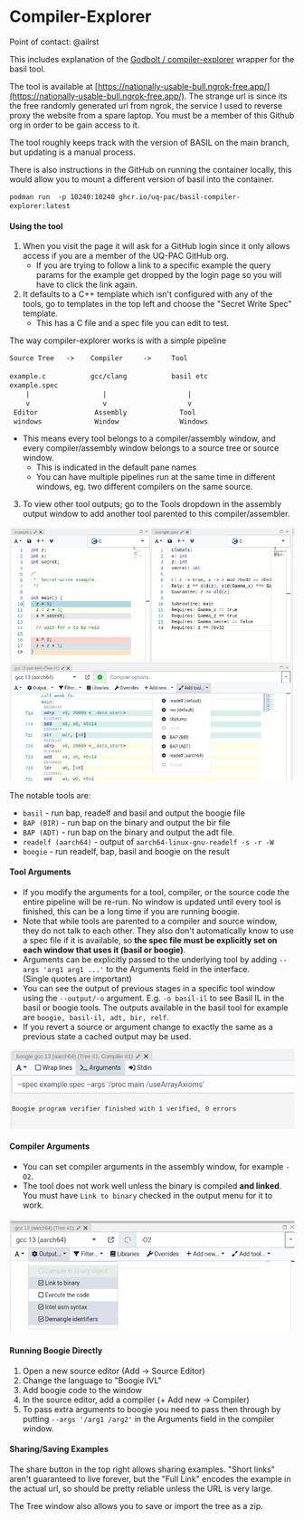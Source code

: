 # Compiler-Explorer

Point of contact: @ailrst

This includes explanation of the [Godbolt / compiler-explorer](compiler-explorer.com) wrapper for the basil tool.

The tool is available at [https://nationally-usable-bull.ngrok-free.app/](https://nationally-usable-bull.ngrok-free.app/). The strange url is since its 
the free randomly generated url from ngrok, the service I used to reverse proxy the website from a spare laptop. 
You must be a member of this Github org in order to be gain access to it.

The tool roughly keeps track with the version of BASIL on the main branch, but updating is a manual process.

There is also instructions in the GitHub on running the container locally, this would allow you to mount a different 
version of basil into the container. 

```
podman run  -p 10240:10240 ghcr.io/uq-pac/basil-compiler-explorer:latest
```

#### Using the tool

1. When you visit the page it will ask for a GitHub login since it only allows access if you are a member of the UQ-PAC GitHub org. 
    - If you are trying to follow a link to a specific example the query params for the example get dropped by the login page so you will have to click the link again. 
2. It defaults to a C++ template which isn't configured with any of the tools, go to templates in the top left and choose the "Secret Write Spec" template. 
    - This has a C file and a spec file you can edit to test. 

The way compiler-explorer works is with a simple pipeline 

    Source Tree   ->    Compiler     ->     Tool

    example.c           gcc/clang           basil etc
    example.spec          
        |                  |                    |
        v                  v                    v
     Editor              Assembly             Tool 
     windows             Window               Windows


- This means every tool belongs to a compiler/assembly window, 
and every compiler/assembly window belongs to a source tree or source 
window. 
    - This is indicated in the default pane names
    - You can have multiple pipelines run at the same time in different windows, 
      eg. two different compilers on the same source.


3. To view other tool outputs; go to the Tools dropdown in the assembly output window to add another tool 
  parented to this compiler/assembler. 

![](img/godboltexample.png)

The notable tools are:

- `basil` - run bap, readelf and basil and output the boogie file 
- `BAP (BIR)` - run bap on the binary and output the bir file
- `BAP (ADT)` - run bap on the binary and output the adt file. 
- `readelf (aarch64)`  - output of `aarch64-linux-gnu-readelf -s -r -W`
- `boogie` - run readelf, bap, basil and boogie on the result

#### Tool Arguments

- If you modify the arguments for a tool, compiler, or the source code the entire pipeline will be re-run. No window is updated until every tool is finished, 
  this can be a long time if you are running boogie. 
- Note that while tools are parented to a compiler and source window, they do not talk to each other. 
  They also don't automatically know to use a spec file if it is available, so **the spec file must be 
  explicitly set on each window that uses it (basil or boogie)**. 
- Arguments can be explicitly passed to the underlying tool by adding `--args 'arg1 arg1 ...'` to the Arguments field in the interface.  
    (Single quotes are important)
- You can see the output of previous stages in a specific tool window using the `--output/-o` argument. E.g. `-o basil-il` to see Basil IL
    in the basil or boogie tools. The outputs available in the basil tool for example are `boogie, basil-il, adt, bir, relf`. 
- If you revert a source or argument change to exactly the same as a previous state a cached output may be used. 

![](img/args.png)

#### Compiler Arguments

- You can set compiler arguments in the assembly window, for example `-O2`.  
- The tool does not work well unless the binary is compiled **and linked**. 
  You must have `Link to binary` checked in the output menu for it to work. 

![](img/compileropts.png)


#### Running Boogie Directly

1. Open a new source editor (Add → Source Editor)
2. Change the language to "Boogie IVL"
3. Add boogie code to the window
4. In the source editor, add a compiler (+ Add new → Compiler) 
5. To pass extra arguments to boogie you need to pass then through by putting `--args '/arg1 /arg2'` in the Arguments
   field in the compiler window. 

#### Sharing/Saving Examples

The share button in the top right allows sharing examples. "Short links" aren't guaranteed to live forever, but the "Full Link" 
encodes the example in the actual url, so should be pretty reliable unless the URL is very large. 

The Tree window also allows you to save or import the tree as a zip.

